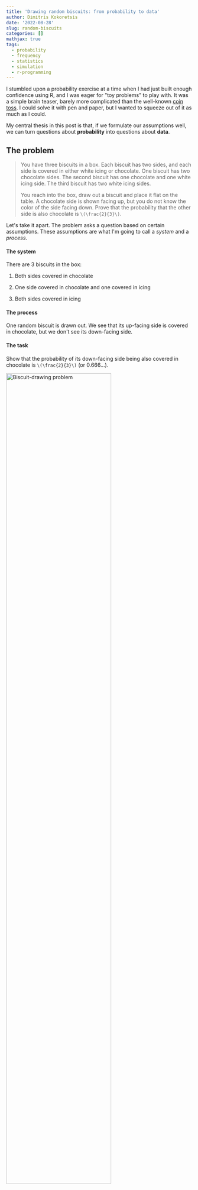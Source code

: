 ```yaml
---
title: 'Drawing random biscuits: from probability to data'
author: Dimitris Kokoretsis
date: '2022-08-28'
slug: random-biscuits
categories: []
mathjax: true
tags:
  - probability
  - frequency
  - statistics
  - simulation
  - r-programming
---
```




I stumbled upon a probability exercise at a time when I had just built enough confidence using R, and I was eager for "toy problems" to play with. It was a simple brain teaser, barely more complicated than the well-known <a href="https://en.wikipedia.org/wiki/Coin_flipping" target="_blank">coin toss</a>. I could solve it with pen and paper, but I wanted to squeeze out of it as much as I could.

My central thesis in this post is that, if we formulate our assumptions well, we can turn questions about **probability** into questions about **data**.

## The problem

> You have three biscuits in a box. Each biscuit has two sides, and each side is covered in either white icing or chocolate. One biscuit has two chocolate sides. The second biscuit has one chocolate and one white icing side. The third biscuit has two white icing sides.
>
> You reach into the box, draw out a biscuit and place it flat on the table. A chocolate side is shown facing up, but you do not know the color of the side facing down. Prove that the probability that the other side is also chocolate is `\(\frac{2}{3}\)`.

Let's take it apart. The problem asks a question based on certain assumptions. These assumptions are what I'm going to call a *system* and a *process*.



#### The system

There are 3 biscuits in the box:

1.  Both sides covered in chocolate

2.  One side covered in chocolate and one covered in icing

3.  Both sides covered in icing

#### The process

One random biscuit is drawn out. We see that its up-facing side is covered in chocolate, but we don't see its down-facing side.

#### The task

Show that the probability of its down-facing side being also covered in chocolate is `\(\frac{2}{3}\)` (or 0.666...).



<div class="figure">
<img src="images/intro_illustration.gif" alt="Biscuit-drawing problem" width="75%" />
<p class="caption">Figure 1: Biscuit-drawing problem</p>
</div>

## How *not* to solve it

If we feel **really** confident, we can go along this line of thought:

-   The up-facing side of our drawn biscuit is covered in chocolate, so there are two possibilities:

    1.  Either it is the one whose both sides are covered in chocolate `\(\implies\)` its down-facing side also has chocolate,

    2.  or it is the mixed one `\(\implies\)` its down-facing side has icing.

-   This means that the probability of the down-facing side being chocolate is 50%, or `\(\frac{1}{2}\)`.

And we already know we're wrong, because our result is not `\(\frac{2}{3}\)`.

So... what went wrong? Well, it all started when we felt **really** confident and "solved" it in a matter of seconds. Because of this, we didn't formulate the assumptions correctly.

The correct pen-and-paper way to solve it is [shown](#correct-pen-and-paper-solution) at the end of this post, but for now, let's see how we can make the computer solve it for us.

## Solution

The task concerns *probability*, which is about predicting future outcomes. Now, computers are not very good fortune-tellers but they are good at processing data.

To take advantage of this, we can turn the task into a statistical one:

> "Of the times a chocolate side was placed facing up, prove that the *frequency* of its down-facing side being also chocolate is `\(\frac{2}{3}\)`."

### Simulate and collect data

First, we **define the system**: 3 biscuits and the box containing them.


```r
# Biscuits with 2 sides are defined (vectors with 2 elements)
biscuit.1 <- c("chocolate","chocolate")
biscuit.2 <- c("chocolate","icing")
biscuit.3 <- c("icing","icing")

# and placed in a list named "box".
box <- list(biscuit.1,biscuit.2,biscuit.3)
```

Next, we **simulate the process** of biscuit drawing repeatedly, and collect the data. Any large number of repetitions will do. The code below performs this 2000 times and collects the results in a `data.table` named `biscuit.draws` for further analysis. I use the <a href="https://rdatatable.gitlab.io/data.table/" target="_blank">`data.table`</a> package for filtering and summarizing data (to experienced R users: no disrespect, I just avoid using the Tidyverse as much as I can).


```r
# We specify how many biscuit draws we will simulate
total.draws <- 2000

# This initiates a seed for (pseudo)random number generation. Any integer number will do,
# but the same number will reproduce the *exact* same results.
set.seed(1)

# Load the data.table library, which we will use to store and analyze our data.
library(data.table)

# The simulated process happens right below.
# "lapply" maps each number from 1 to 2000 to a random draw.
biscuit.draws <- lapply(
  X=seq_len(total.draws),
  FUN=function(i,box) {
    # i takes values from 1 to 2000
    # box is the list we previously made and remains the same in all iterations
    
    # The following steps simulate each biscuit draw from the box:
    draw <- box |>
      
      # "sample(size=1)" simulates the drawing of 1 random element (biscuit) from the list.
      # The result is a list of size 1, so we use unlist() to take this 1 element out of it.
      sample(size=1) |> unlist() |>
      
      # The next "sample(size=2,replace=FALSE)" function call simulates random placement
      # of the drawn biscuit on the table.
      # "size=2" means that we pick both elements (sides) in random order.
      # "replace=FALSE" means there is no replacement of the 1st side after it is picked.
      # It makes sense to do this. If the biscuit is placed with its one side facing up,
      # its other side is definitely facing down.
      # "sample(size=2,replace=FALSE)" essentially shuffles the 2 sides of the biscuit
      # in random order, just like a coin flip.
      sample(size=2,replace=FALSE)
    
    return(
      
      # The results of the draw and placement are returned in a named list.
      # The 1st element is designated the up-facing side,
      # and the 2nd element is the down-facing side.
      list(up.side=draw[1],
           down.side=draw[2]))
    
    # This is where the "box" list is passed inside the "lapply" function
  }, box=box) |>
  
  # "rbindlist()" binds the 2000 returned lists together in a data.table
  rbindlist()
```



### Results

Let's take a quick peek at our results:




```r
biscuit.draws
```

```
##         up.side down.side
##    1: chocolate chocolate
##    2: chocolate chocolate
##    3:     icing     icing
##    4: chocolate     icing
##    5: chocolate chocolate
##   ---                    
## 1996: chocolate chocolate
## 1997: chocolate chocolate
## 1998: chocolate chocolate
## 1999: chocolate chocolate
## 2000:     icing chocolate
```

Indeed, there are 2000 rows and each row shows the results of one drawing process. Let's see how many times each different type of side was placed facing up:


```r
# Count occurrences of each different type of up.side
biscuit.draws[,.(count=.N),by=up.side]
```

```
##      up.side count
## 1: chocolate  1013
## 2:     icing   987
```

Chocolate and icing were drawn as up-facing sides about half of the times each (1013 and 987, out of 2000 total draws). Now let's see how many times each *combination* of sides was drawn:


```r
# Count occurrences of up.side and down.side combinations
biscuit.draws[,.(count=.N),by=.(up.side,down.side)]
```

```
##      up.side down.side count
## 1: chocolate chocolate   667
## 2:     icing     icing   656
## 3: chocolate     icing   346
## 4:     icing chocolate   331
```

So, from the 1013 times the up-facing side was chocolate, the down-facing side was also chocolate 667 times - *suspiciously* close to `\(\frac{2}{3}\)` of 1013.





<div class="figure">
<img src="images/simulation_result.gif" alt="Left: illustration of random biscuit drawing; right: results after 2000 biscuit draws. Green frame on right side: cases considered." width="100%" />
<p class="caption">Figure 2: Left: illustration of random biscuit drawing; right: results after 2000 biscuit draws. Green frame on right side: cases considered.</p>
</div>

Let's calculate the exact frequency:


```r
# Of the draws that resulted in chocolate up-side,
# count the ones that also had chocolate down-side
# and divide them by the total draws with chocolate up-side.
biscuit.draws[up.side=="chocolate",
              sum(down.side=="chocolate")/.N]
```

```
## [1] 0.6584403
```

This number is incredibly close to the desired `\(\frac{2}{3}\)`, or 0.666.

#### Significance testing

We could stop here, declare victory, and it would be fine. In the interest of thoroughness, we can perform a chi-squared goodness-of-fit test to formally check if the observations deviate significantly from our expectations.

As in any significance test, there is a *null hypothesis* that the observations comply with our expected frequencies. If the resulting p-value is *less than 0.05*, then we can conclude that the observed frequencies deviate significantly from our expectation. Otherwise, we cannot reject the null hypothesis.

**Note:** The p-value threshold needs to be specified before performing the test and is arbitrary. The 0.05 threshold we chose is solely based on common practice. We could make it more stringent (e.g. 0.01) or more relaxed (e.g. 0.1). The p-value answers the (admittedly complicated) question: "What is the probability of these observations to come up if the null hypothesis is true?". More information on p-values <a href="https://www.statisticshowto.com/probability-and-statistics/statistics-definitions/p-value/" target="_blank">here</a>.


```r
# How many draws resulted in both sides chocolate
both.sides.chocolate <- biscuit.draws[up.side=="chocolate" & down.side=="chocolate", .N]

# How many draws resulted in only up-facing side chocolate
upside.only.chocolate <- biscuit.draws[up.side=="chocolate" & down.side=="icing", .N]

# Chi-squared test for goodness of fit
# x is the numbers of observed events
# p is the expected probabilities corresponding to the events
chisq.test(x=c(both.sides.chocolate,upside.only.chocolate),
           p=c(2/3,1/3))
```

```
## 
## 	Chi-squared test for given probabilities
## 
## data:  c(both.sides.chocolate, upside.only.chocolate)
## X-squared = 0.30849, df = 1, p-value = 0.5786
```

The resulting p-value is *way* higher than 0.05, which formalizes a bit more our initial conclusion: the probability in question is indeed `\(\frac{2}{3}\)`.

#### Progression of frequency

So far, we've examined the end-point results after 2000 biscuit draws: the resulting frequency is about `\(\frac{2}{3}\)`, which is perfectly sufficient for our question.

The benefit of data-driven analysis is, we can ask whatever we want. Consider the following question:

> During the 2000 biscuit draws, how did the frequency progress until reaching `\(\frac{2}{3}\)`?

Let's look at what the data says, on the following video:



<video width="664" height="402" controls>

<source src="images/frequency_tracking_plot.mp4" type="video/mp4">

</video>

Video 1: Progression of frequency throughout simulations. Red dashed line: `\(\frac{2}{3}\)`.

During the first few draws the frequency fluctuates, then it sits a bit higher than `\(\frac{2}{3}\)`, before settling at `\(\frac{2}{3}\)` after around 300 simulated draws.

### Correct pen-and-paper solution

The more traditional way to approach this problem is to lay down and count all possible choices to find the **true** probabilities. This is also called the *counting* method.

There are 3 biscuits, i.e. 6 up-facing sides available to draw from:

-   3 chocolate sides:

    1.  One side of biscuit with both sides covered in chocolate `\(\implies\)` down-facing side: chocolate

    2.  Other side of biscuit with both sides covered in chocolate `\(\implies\)` down-facing side: chocolate

    3.  Chocolate side of mixed biscuit `\(\implies\)` down-facing side: icing

-   3 icing sides (we don't care about these cases):

    1.  One side of biscuit with both sides covered in icing `\(\implies\)` down-facing side: icing

    2.  Other side of biscuit with both sides covered in icing `\(\implies\)` down-facing side: icing

    3.  Icing side of mixed biscuit `\(\implies\)` down-facing side: chocolate

Let's depict these possible outcomes in the *sample space*, which includes all possible outcomes of the biscuit drawing process:



<div class="figure">
<img src="images/probability_result.gif" alt="Left: illustration of random biscuit drawing; right: sample space including all possible outcomes of the process. Green frame on right side: outcomes considered." width="100%" />
<p class="caption">Figure 3: Left: illustration of random biscuit drawing; right: sample space including all possible outcomes of the process. Green frame on right side: outcomes considered.</p>
</div>

It's obvious from the analysis above and from figure 3 that the real probability of a down-facing chocolate side after a chocolate-covered up-facing side actually is `\(\frac{2}{3}\)`.

## Conclusion

The biscuit-drawing problem states a system and a random process, and asks a question about probability. The traditional [counting method](#correct-pen-and-paper-method) is to count all possible outcomes to derive the *true* probabilities. On the other hand, [our solution](#solution) simulated the system, repeated the process a large number of times (namely 2000) and looked at *frequencies* of events as a read-out of their probabilities.

The two different approaches arrive to the same conclusion from different angles. The counting method requires a thorough understanding of all outcomes of the random process. It's a *deductive* method, relies on intuition and gives definitive results. On the contrary, simulation approaches are *inductive* and outcome-agnostic. They only require accurate formulation of the system and the random process, with the result emerging as a pattern from performing it.

Simulation approaches are not meant to substitute deductive analysis but to complement it, giving (at least) the following benefits:

-   As they do not rely on intuition, they can point towards the right conclusions, even if they are counter-intuitive (as in the <a href="https://en.wikipedia.org/wiki/Monty_Hall_problem" target ="_blank">Monty Hall problem</a>).

-   They can provide leads for further theoretical research.

-   They have educational value, as they expose a different side of the problem and train a different skill-set.

-   As they are based on tangible data, they encourage the learner to "convince themselves" of the conclusions.
